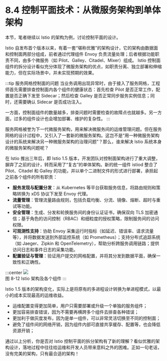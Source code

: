 # 8.4 控制平面技术：从微服务架构到单体架构

本节，笔者继续以 Istio 的架构为例，讨论控制平面的设计。

Istio 自发布首个版本以来，有着一套“堪称优雅”的架构设计，它的架构由数据面和控制面两部分组成，前者通过代理组件 Envoy 负责流量处理；后者根据功能职责不同，由多个微服务（如 Pilot、Galley、Citadel、Mixer）组成。 Istio 控制面组件的拆分设计看似充分体现了微服务架构的优点，如职责分离、独立部署和伸缩能力，但在实际场景中，并未实现预期的效果。

:::tip 服务网格控制面的问题
当业务调用出现异常时，由于接入了服务网格，工程师首先需要排查控制面内各个组件的健康状态：首先检查 Pilot 是否正常工作，配置是否正确下发至 Sidecar；然后检查 Galley 是否正常同步服务实例信息；同时，还需要确认 Sidecar 是否成功注入。

一方面，控制面组件的数量越多，排查问题时需要检查的故障点也就越多。另一方面，过多的组件设计也会增加部署、维护的复杂性。
:::

服务网格被誉为下一代微服务架构，用来解决微服务间的运维管理问题。但在服务网格的设计过程中，又引入了一套新的微服务架构。这岂不是“用一种微服务架构设计的系统来解决另一种微服务架构的治理问题”？那么，谁来解决 Istio 系统本身的微服务架构问题呢？

在 Istio 推出三年后，即 Istio 1.5 版本，开发团队对控制面架构进行了重大调整，摒弃了之前的设计，转而采用了“复古”的单体架构。新的统一组件 istiod 整合了 Pilot、Citadel 和 Galley 的功能，并以单个二进制文件的形式进行部署，承担起之前各个组件的所有职责：

- **服务发现与配置分发**：从 Kubernetes 等平台获取服务信息，将路由规则和策略转换为 xDS 协议下发至 Envoy 代理。
- **流量管理**：管理流量路由规则，包括负载均衡、分流、镜像、熔断、超时与重试等功能。
- **安全管理**：生成、分发和轮换服务间的身份认证证书，确保双向 TLS 加密通信；基于角色的访问控制（RBAC）和细粒度的授权策略，限制服务间的访问权限。
- **可观测性支持**：协助 Envoy 采集运行时指标（如延迟、错误率、请求流量等），并将数据发送到外部监控系统（如 Prometheus）；支持分布式追踪系统（如 Jaeger、Zipkin 和 OpenTelemetry），帮助分析跨服务调用链路；提供访问日志和事件日志的采集功能。
- **配置验证与管理**：验证用户提交的网格配置，并将其分发到数据平面，确保一致性和正确性。

:::center
  ![](../assets/service-mesh-arc.svg)<br/>
  图 8-12 Istio 架构及各个组件
:::

Istio 1.5 版本的架构变化，实际上是将原有的多进程设计转换为单进程模式，以最小的成本实现最高的运维收益。

- 运维配置变得更加简单，用户只需要部署或升级一个单独的服务组件；
- 更加容易排查错误，因为不需要再横跨多个组件去排查各种错误；
- 更加利于做灰度发布，因为是单一组件，可以非常灵活切换至不同的控制面；
- 避免了组件间的网络开销，因为组件内部可直接共享缓存、配置等，也会降低资源开销；

通过以上分析，你是否对 Istio 控制平面的拆分架构有了新的理解？看似优雅的架构设计，落地过程中往往给运维和开发人员带来意料之外的困难。正如一句老话，没有完美的架构，只有最合适的架构！